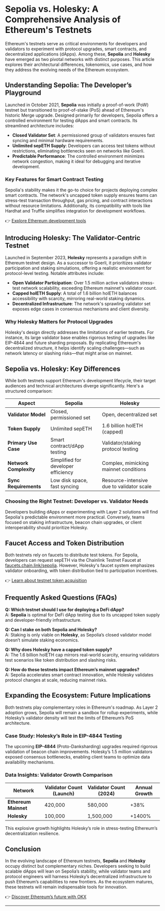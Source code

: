 # Sepolia vs. Holesky: A Comprehensive Analysis of Ethereum's Testnets  

Ethereum's testnets serve as critical environments for developers and validators to experiment with protocol upgrades, smart contracts, and decentralized applications (dApps). Among these, **Sepolia** and **Holesky** have emerged as two pivotal networks with distinct purposes. This article explores their architectural differences, tokenomics, use cases, and how they address the evolving needs of the Ethereum ecosystem.  

## Understanding Sepolia: The Developer’s Playground  

Launched in October 2021, **Sepolia** was initially a proof-of-work (PoW) testnet but transitioned to proof-of-stake (PoS) ahead of Ethereum's historic Merge upgrade. Designed primarily for developers, Sepolia offers a controlled environment for testing dApps and smart contracts. Its streamlined architecture includes:  

- **Closed Validator Set**: A permissioned group of validators ensures fast syncing and minimal hardware requirements.  
- **Unlimited sepETH Supply**: Developers can access test tokens without restrictions, eliminating bottlenecks seen on networks like Goerli.  
- **Predictable Performance**: The controlled environment minimizes network congestion, making it ideal for debugging and iterative development.  

### Key Features for Smart Contract Testing  
Sepolia's stability makes it the go-to choice for projects deploying complex smart contracts. The network's uncapped token supply ensures teams can stress-test transaction throughput, gas pricing, and contract interactions without resource limitations. Additionally, its compatibility with tools like Hardhat and Truffle simplifies integration for development workflows.  

👉 [Explore Ethereum development tools](https://bit.ly/okx-bonus)  

## Introducing Holesky: The Validator-Centric Testnet  

Launched in September 2023, **Holesky** represents a paradigm shift in Ethereum testnet design. As a successor to Goerli, it prioritizes validator participation and staking simulations, offering a realistic environment for protocol-level testing. Notable attributes include:  

- **Open Validator Participation**: Over 1.5 million active validators stress-test network scalability, exceeding Ethereum mainnet's validator count.  
- **Capped holETH Supply**: A total of 1.6 billion holETH balances accessibility with scarcity, mirroring real-world staking dynamics.  
- **Decentralized Infrastructure**: The network's sprawling validator set exposes edge cases in consensus mechanisms and client diversity.  

### Why Holesky Matters for Protocol Upgrades  
Holesky's design directly addresses the limitations of earlier testnets. For instance, its large validator base enables rigorous testing of upgrades like EIP-4844 and future sharding proposals. By replicating Ethereum's decentralized structure, it helps identify scaling challenges—such as network latency or slashing risks—that might arise on mainnet.  

## Sepolia vs. Holesky: Key Differences  

While both testnets support Ethereum's development lifecycle, their target audiences and technical architectures diverge significantly. Here's a structured comparison:  

| **Aspect**               | **Sepolia**                          | **Holesky**                          |  
|---------------------------|--------------------------------------|--------------------------------------|  
| **Validator Model**       | Closed, permissioned set             | Open, decentralized set              |  
| **Token Supply**          | Unlimited sepETH                     | 1.6 billion holETH (capped)          |  
| **Primary Use Case**      | Smart contract/dApp testing          | Validator/staking protocol testing   |  
| **Network Complexity**    | Simplified for developer efficiency  | Complex, mimicking mainnet conditions|  
| **Sync Requirements**     | Low disk space, fast syncing         | Resource-intensive due to validator scale |  

### Choosing the Right Testnet: Developer vs. Validator Needs  
Developers building dApps or experimenting with Layer 2 solutions will find Sepolia's predictable environment more practical. Conversely, teams focused on staking infrastructure, beacon chain upgrades, or client interoperability should prioritize Holesky.  

## Faucet Access and Token Distribution  

Both testnets rely on faucets to distribute test tokens. For Sepolia, developers can request sepETH via the Chainlink Testnet Faucet at [faucets.chain.link/sepolia](https://faucets.chain.link/sepolia). However, Holesky's faucet system emphasizes validator onboarding, with token distribution tied to participation incentives.  

👉 [Learn about testnet token acquisition](https://bit.ly/okx-bonus)  

## Frequently Asked Questions (FAQs)  

**Q: Which testnet should I use for deploying a DeFi dApp?**  
A: **Sepolia** is optimal for DeFi dApp testing due to its uncapped token supply and developer-friendly infrastructure.  

**Q: Can I stake on both Sepolia and Holesky?**  
A: Staking is only viable on **Holesky**, as Sepolia’s closed validator model doesn’t simulate staking economics.  

**Q: Why does Holesky have a capped token supply?**  
A: The 1.6 billion holETH cap mirrors real-world scarcity, ensuring validators test scenarios like token distribution and slashing risks.  

**Q: How do these testnets impact Ethereum’s mainnet upgrades?**  
A: Sepolia accelerates smart contract innovation, while Holesky validates protocol changes at scale, reducing mainnet risks.  

## Expanding the Ecosystem: Future Implications  

Both testnets play complementary roles in Ethereum's roadmap. As Layer 2 adoption grows, Sepolia will remain a sandbox for rollup experiments, while Holesky’s validator density will test the limits of Ethereum’s PoS architecture.  

### Case Study: Holesky’s Role in EIP-4844 Testing  
The upcoming **EIP-4844** (Proto-Danksharding) upgrades required rigorous validation of beacon chain improvements. Holesky’s 1.5 million validators exposed consensus bottlenecks, enabling client teams to optimize data availability mechanisms.  

### Data Insights: Validator Growth Comparison  
| **Network**       | **Validator Count (Launch)** | **Validator Count (2024)** | **Annual Growth** |  
|--------------------|-------------------------------|-----------------------------|-------------------|  
| **Ethereum Mainnet**| 420,000                       | 580,000                     | +38%              |  
| **Holesky**         | 100,000                       | 1,500,000                   | +1400%            |  

This explosive growth highlights Holesky’s role in stress-testing Ethereum’s decentralization resilience.  

## Conclusion  

In the evolving landscape of Ethereum testnets, **Sepolia** and **Holesky** occupy distinct but complementary niches. Developers seeking to build scalable dApps will lean on Sepolia’s stability, while validator teams and protocol engineers will harness Holesky’s decentralized infrastructure to push Ethereum’s capabilities to new frontiers. As the ecosystem matures, these testnets will remain indispensable tools for innovation.  

👉 [Discover Ethereum’s future with OKX](https://bit.ly/okx-bonus)  

---  
